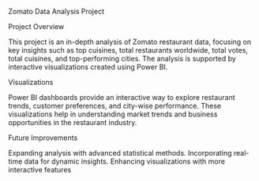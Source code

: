 Zomato Data Analysis Project

Project Overview

This project is an in-depth analysis of Zomato restaurant data, focusing on key insights such as top cuisines, 
total restaurants worldwide, total votes, total cuisines, and top-performing cities. The analysis is supported by interactive visualizations created using Power BI.


Visualizations

Power BI dashboards provide an interactive way to explore restaurant trends, 
customer preferences, and city-wise performance. These visualizations help in understanding market trends and business opportunities in the restaurant industry.



Future Improvements

Expanding analysis with advanced statistical methods.
Incorporating real-time data for dynamic insights.
Enhancing visualizations with more interactive features
